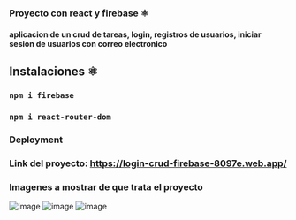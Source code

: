 ### Proyecto con react y firebase ⚛️
#### aplicacion de un crud de tareas, login, registros de usuarios, iniciar sesion de usuarios con correo electronico 


## Instalaciones  ⚛️
### `npm i firebase` 
### `npm i react-router-dom`

### Deployment

### Link del proyecto: https://login-crud-firebase-8097e.web.app/

### Imagenes a mostrar de que trata el proyecto

![image](https://user-images.githubusercontent.com/46203192/112253682-ca8ece80-8c24-11eb-9e88-f8d95c8687ab.png)
![image](https://user-images.githubusercontent.com/46203192/112253413-450b1e80-8c24-11eb-9a3e-0fa3afaa1fba.png)
![image](https://user-images.githubusercontent.com/46203192/112253532-7f74bb80-8c24-11eb-9398-b6ebba08b750.png)


